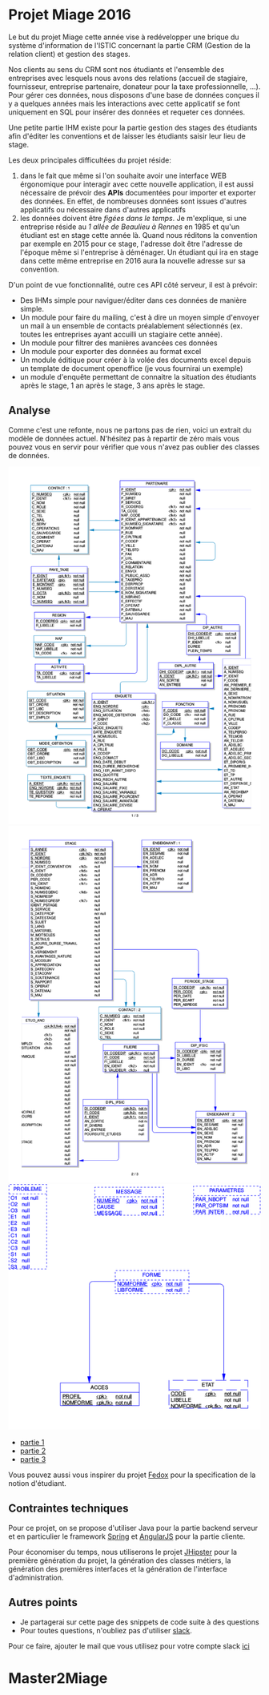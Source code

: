 # Projet Miage 2016

Le but du projet Miage cette année vise à redévelopper une brique du système d'information de l'ISTIC concernant la partie CRM (Gestion de la relation client) et gestion des stages.

Nos clients au sens du CRM sont nos étudiants et l'ensemble des entreprises avec lesquels nous avons des relations (accueil de stagiaire, fournisseur, entreprise partenaire, donateur pour la taxe professionnelle, ...). Pour gérer ces données, nous disposons d'une base de données conçues il y a quelques années mais les interactions avec cette applicatif se font uniquement en SQL pour insérer des données et requeter ces données.

Une petite partie IHM existe pour la partie gestion des stages des étudiants afin d'éditer les conventions et de laisser les étudiants saisir leur lieu de stage.

Les deux principales difficultées du projet réside:

1. dans le fait que même si l'on souhaite avoir une interface WEB érgonomique pour interagir avec cette nouvelle application, il est aussi nécessaire de prévoir des **APIs** documentées pour importer et exporter des données. En effet, de nombreuses données sont issues d'autres applicatifs ou nécessaire dans d'autres applicatifs
2. les données doivent être *figées dans le temps*. Je m'explique, si une entreprise réside au *1 allée de Beaulieu à Rennes* en 1985 et qu'un étudiant est en stage cette année là. Quand nous réditons la convention par exemple en 2015 pour ce stage, l'adresse doit être l'adresse de l'époque même si l'entreprise à déménager. Un étudiant qui ira en stage dans cette même entreprise en 2016 aura la nouvelle adresse sur sa convention.

D'un point de vue fonctionnalité, outre ces API côté serveur, il est à prévoir:

* Des IHMs simple pour naviguer/éditer dans ces données de manière simple.
* Un module pour faire du mailing, c'est à dire un moyen simple d'envoyer un mail à un ensemble de contacts préalablement sélectionnés (ex. toutes les entreprises ayant accuilli un stagiaire cette année).
* Un module pour filtrer des manières avancées ces données
* Un module pour exporter des données au format excel
* Un module éditique pour créer à la volée des documents excel depuis un template de document openoffice (je vous fournirai un exemple)
* un module d'enquête permettant de connaitre la situation des étudiants après le stage, 1 an après le stage, 3 ans après le stage.

## Analyse

Comme c'est une refonte, nous ne partons pas de rien, voici un extrait du modèle de données actuel. N'hésitez pas à repartir de zéro mais vous pouvez vous en servir pour vérifier que vous n'avez pas oublier des classes de données.

![](img/TAADataModel1.png)
![](img/TAADataModel2.png)
![](img/TAADataModel3.png)

* [partie 1](data/Extraction_Toast_juillet_2016_Partie_1_Filtre.zip)
* [partie 2](data/Extraction_Toast_juillet_2016_Partie_2_Filtre.zip)
* [partie 3](data/Extraction_Toast_juillet_2016_Partie_3_Filtre.zip)


Vous pouvez aussi vous inspirer du projet [Fedox](http://fedox.irisa.fr/) pour la specification de la notion d'étudiant.

## Contraintes techniques

Pour ce projet, on se propose d'utiliser Java pour la partie backend serveur et en particulier le framework [Spring](https://spring.io/) et [AngularJS](https://angularjs.org/) pour la partie cliente.

Pour économiser du temps, nous utiliserons le projet [JHipster](http://jhipster.github.io/) pour la première génération du projet, la génération des classes métiers, la génération des premières interfaces et la génération de l'interface d'administration.


## Autres points
* Je partagerai sur cette page des snippets de code suite à des questions
* Pour toutes questions, n'oubliez pas d'utiliser [slack](https://master-istic.slack.com/archives/taa2016).

Pour ce faire, ajouter le mail que vous utilisez pour votre compte slack [ici](https://docs.google.com/spreadsheets/d/13cp7KjoXZa63RIvMUgWL5nVs98w3UdMIX5wdSn-OO1Y/edit?usp=sharing)
# Master2Miage

